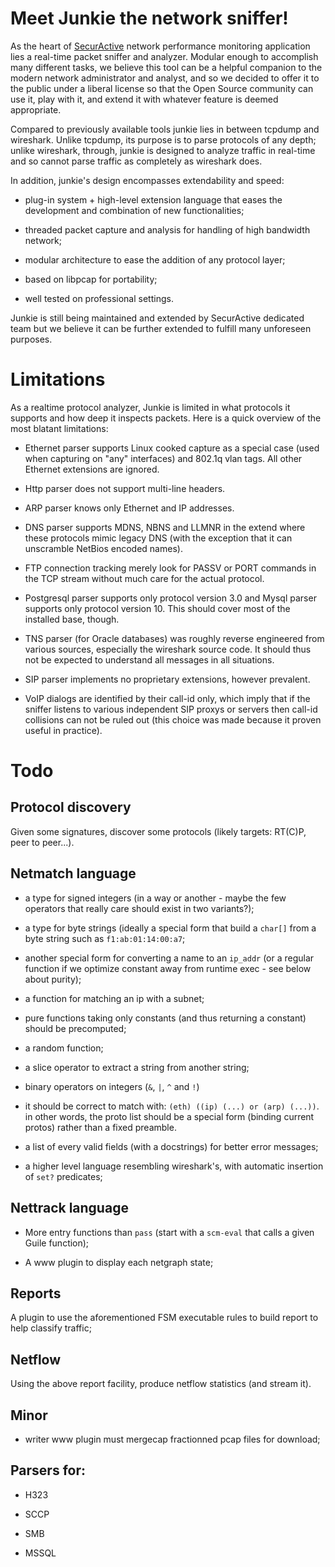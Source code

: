 Meet Junkie the network sniffer!
================================

As the heart of [SecurActive](http://www.securactive.net) network performance
monitoring application lies a real-time packet sniffer and analyzer. Modular
enough to accomplish many different tasks, we believe this tool can be a
helpful companion to the modern network administrator and analyst, and so we
decided to offer it to the public under a liberal license so that the Open
Source community can use it, play with it, and extend it with whatever feature
is deemed appropriate.

Compared to previously available tools junkie lies in between tcpdump and
wireshark. Unlike tcpdump, its purpose is to parse protocols of any depth;
unlike wireshark, through, junkie is designed to analyze traffic in real-time
and so cannot parse traffic as completely as wireshark does.

In addition, junkie's design encompasses extendability and speed:

- plug-in system + high-level extension language that eases the development and
  combination of new functionalities;

- threaded packet capture and analysis for handling of high bandwidth network;

- modular architecture to ease the addition of any protocol layer;

- based on libpcap for portability;

- well tested on professional settings.


Junkie is still being maintained and extended by SecurActive dedicated team
but we believe it can be further extended to fulfill many unforeseen purposes.


Limitations
===========

As a realtime protocol analyzer, Junkie is limited in what protocols it
supports and how deep it inspects packets. Here is a quick overview of the
most blatant limitations:

- Ethernet parser supports Linux cooked capture as a special case (used when
  capturing on "any" interfaces) and 802.1q vlan tags. All other Ethernet
  extensions are ignored.

- Http parser does not support multi-line headers.

- ARP parser knows only Ethernet and IP addresses.

- DNS parser supports MDNS, NBNS and LLMNR in the extend where these protocols
  mimic legacy DNS (with the exception that it can unscramble NetBios encoded
  names).

- FTP connection tracking merely look for PASSV or PORT commands in the TCP
  stream without much care for the actual protocol.

- Postgresql parser supports only protocol version 3.0 and Mysql parser
  supports only protocol version 10.  This should cover most of the installed
  base, though.

- TNS parser (for Oracle databases) was roughly reverse engineered from
  various sources, especially the wireshark source code. It should thus not
  be expected to understand all messages in all situations.

- SIP parser implements no proprietary extensions, however prevalent.

- VoIP dialogs are identified by their call-id only, which imply that if
  the sniffer listens to various independent SIP proxys or servers then
  call-id collisions can not be ruled out (this choice was made because
  it proven useful in practice).


Todo
====

Protocol discovery
------------------

Given some signatures, discover some protocols (likely targets: RT(C)P, peer
to peer...).

Netmatch language
-----------------

- a type for signed integers (in a way or another - maybe the few operators
  that really care should exist in two variants?);

- a type for byte strings (ideally a special form that build a `char[]` from a
  byte string such as `f1:ab:01:14:00:a7`;

- another special form for converting a name to an `ip_addr` (or a regular
  function if we optimize constant away from runtime exec - see below about
  purity);

- a function for matching an ip with a subnet;

- pure functions taking only constants (and thus returning a constant) should
  be precomputed;

- a random function;

- a slice operator to extract a string from another string;

- binary operators on integers (`&`, `|`, `^` and `!`)

- it should be correct to match with: `(eth) ((ip) (...) or (arp) (...))`.
  in other words, the proto list should be a special form (binding current
  protos) rather than a fixed preamble.

- a list of every valid fields (with a docstrings) for better error messages;

- a higher level language resembling wireshark's, with automatic insertion of
  `set?` predicates;

Nettrack language
-----------------

- More entry functions than `pass` (start with a `scm-eval` that calls a given
  Guile function);

- A www plugin to display each netgraph state;

Reports
-------

A plugin to use the aforementioned FSM executable rules to build report to
help classify traffic;

Netflow
-------

Using the above report facility, produce netflow statistics (and stream it).

Minor
-----

- writer www plugin must mergecap fractionned pcap files for download;

Parsers for:
------------

- H323

- SCCP

- SMB

- MSSQL

